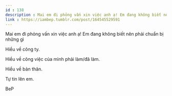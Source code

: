 ```yaml
---
id : 138
description : Mai em đi phỏng vấn xin việc anh ạ! Em đang không biết nên phải chuẩn bị những gì
link : https://iambep.tumblr.com/post/164545529591
---
```


Mai em đi phỏng vấn xin việc anh ạ! Em đang không biết nên phải chuẩn bị
những gì

Hiểu về công ty.

Hiểu về công việc của mình phải làm/đã làm.

Hiểu về bản thân.

Tự tin lên em.

BeP